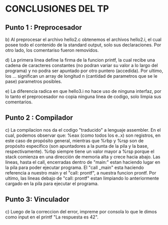 <!-- @format -->

# CONCLUSIONES DEL TP

## Punto 1 : Preprocesador

b) Al preprocesar el archivo hello2.c obtenemos el archivos hello2.i, el cual posee todo el contenido de la standard output, solo sus declaraciones. Por otro lado, los comentariso fueron removidos.

d) La primera linea define la firma de la funcion printf, la cual recibe una cadena de caracteres constantes (no podran variar su valor a lo largo del programa) y no podra ser apuntado por otro puntero (accedida). Por ultimo, los ... significan un array de longitud n (cantidad de parametros que se le pase) parametros posibles.

e) La diferencia radica en que hello3.i no hace uso de ninguna interfaz, por lo tanto el preprocesador no copia ninguna linea de codigo, solo limpia sus comentarios.

## Punto 2 : Compilador

c) La compilacion nos da el codigo "traducido" a lenguaje assembler. En el cual, podemos observar que: %eax (como todos los e..x) son registros, en este caso de propósito general, mientras que %rbp y %rsp son de propósito específico (son apuntadores a la punta de la pila y la base, respectivamente). %rbp siempre tiene un valor mayor a %rsp porque el stack comienza en una dirección de memoria alta y crece hacia abajo. Las lineas, hasta el call, encerradas dentro de "main:" estan haciendo lugar en la pila para poder ejecutar programa. El "call \_main" esta haciendo referencia a nuestro main y el "call: prontf", a nuestra funcion prontf. Por ultimo, las lineas debajo de "call: prontf" estan limpiando lo anteriormente cargado en la pila para ejecutar el programa.

## Punto 3: Vinculador

c) Luego de la correccion del error, impreme por consola lo que le dimos como input en el printf "La respuesta es 42".
